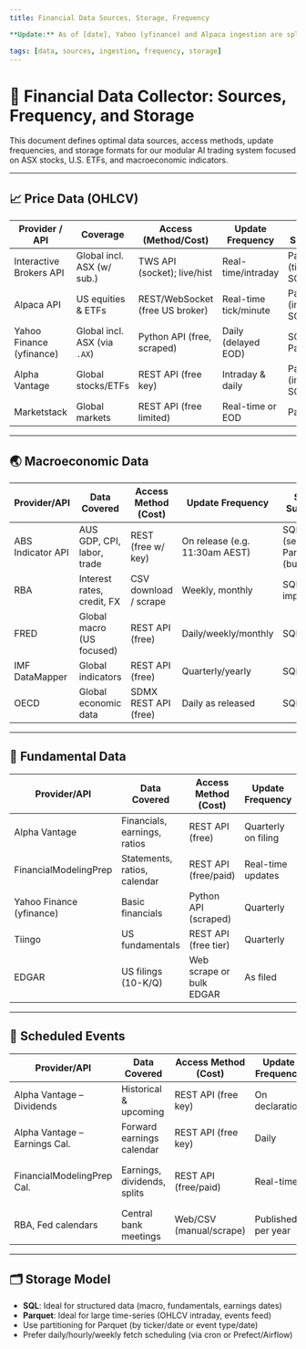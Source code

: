 ```yaml
---
title: Financial Data Sources, Storage, Frequency

**Update:** As of [date], Yahoo (yfinance) and Alpaca ingestion are split into separate Poetry-managed microservices. This document covers only Yahoo, FRED, ABS, etc. Alpaca will be handled in a new `alpaca_data_collector` service.

tags: [data, sources, ingestion, frequency, storage]
---
```


# 🤠 Financial Data Collector: Sources, Frequency, and Storage

This document defines optimal data sources, access methods, update frequencies, and storage formats for our modular AI trading system focused on ASX stocks, U.S. ETFs, and macroeconomic indicators.

---

## 📈 Price Data (OHLCV)

| Provider / API               | Coverage                          | Access (Method/Cost)                   | Update Frequency             | Storage Suggestion               | Notes (AU-specific)            |
|------------------------------|-----------------------------------|----------------------------------------|------------------------------|----------------------------------|-------------------------------|
| Interactive Brokers API      | Global incl. ASX (w/ sub.)        | TWS API (socket); live/hist            | Real-time/intraday           | Parquet (tick/bar), SQL (daily)  | Requires IB subscription        |
| Alpaca API                   | US equities & ETFs                | REST/WebSocket (free US broker)        | Real-time tick/minute        | Parquet (intraday), SQL (daily)  | US only                        |
| Yahoo Finance (yfinance)     | Global incl. ASX (via `.AX`)      | Python API (free, scraped)             | Daily (delayed EOD)          | SQL or Parquet                   | ASX supported                  |
| Alpha Vantage                | Global stocks/ETFs                | REST API (free key)                    | Intraday & daily             | Parquet (intraday), SQL (daily)  | API call limits apply          |
| Marketstack                  | Global markets                    | REST API (free limited)                | Real-time or EOD             | Parquet/SQL                      | Free tier limit                |

---

## 🌏 Macroeconomic Data

| Provider/API                | Data Covered                 | Access Method (Cost)       | Update Frequency              | Storage Suggestion               | Notes                   |
|-----------------------------|------------------------------|----------------------------|-------------------------------|----------------------------------|-------------------------|
| ABS Indicator API           | AUS GDP, CPI, labor, trade   | REST (free w/ key)         | On release (e.g. 11:30am AEST) | SQL (series/date), Parquet (bulk) | Key required            |
| RBA                         | Interest rates, credit, FX   | CSV download / scrape      | Weekly, monthly               | SQL or CSV imports               | No direct API           |
| FRED                        | Global macro (US focused)    | REST API (free)            | Daily/weekly/monthly          | SQL/Parquet                      | Extensive series        |
| IMF DataMapper              | Global indicators            | REST API (free)            | Quarterly/yearly              | SQL/Parquet                      | 13 core datasets        |
| OECD                        | Global economic data         | SDMX REST API (free)       | Daily as released             | SQL/Parquet                      | Country comparisons     |

---

## 🧾 Fundamental Data

| Provider/API                | Data Covered                         | Access Method (Cost)         | Update Frequency          | Storage Suggestion       | Notes                      |
|-----------------------------|--------------------------------------|------------------------------|---------------------------|--------------------------|----------------------------|
| Alpha Vantage               | Financials, earnings, ratios         | REST API (free)              | Quarterly on filing       | SQL (per-statement)       | Global                     |
| FinancialModelingPrep       | Statements, ratios, calendar         | REST API (free/paid)         | Real-time updates         | SQL or Parquet            | Good for earnings calendar |
| Yahoo Finance (yfinance)    | Basic financials                     | Python API (scraped)         | Quarterly                 | SQL                       | ASX supported              |
| Tiingo                      | US fundamentals                     | REST API (free tier)         | Quarterly                 | SQL                       | Limited calls              |
| EDGAR                       | US filings (10-K/Q)                  | Web scrape or bulk EDGAR     | As filed                  | SQL/Parquet               | For deeper US analysis     |

---

## 📅 Scheduled Events

| Provider/API               | Data Covered                  | Access Method (Cost)       | Update Frequency        | Storage Suggestion      | Notes                        |
|----------------------------|-------------------------------|----------------------------|-------------------------|-------------------------|------------------------------|
| Alpha Vantage – Dividends  | Historical & upcoming         | REST API (free key)        | On declaration          | Parquet or SQL          | CSV or JSON                  |
| Alpha Vantage – Earnings Cal. | Forward earnings calendar   | REST API (free key)        | Daily                   | Parquet or SQL          | Efficient CSV                |
| FinancialModelingPrep Cal. | Earnings, dividends, splits   | REST API (free/paid)       | Real-time               | SQL or Parquet          | Good corporate action source |
| RBA, Fed calendars         | Central bank meetings         | Web/CSV (manual/scrape)    | Published per year      | SQL                     | Manual extraction            |

---

## 🗂 Storage Model

- **SQL**: Ideal for structured data (macro, fundamentals, earnings dates)
- **Parquet**: Ideal for large time-series (OHLCV intraday, events feed)
- Use partitioning for Parquet (by ticker/date or event type/date)
- Prefer daily/hourly/weekly fetch scheduling (via cron or Prefect/Airflow)
